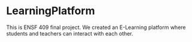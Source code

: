 # LearningPlatform
This is ENSF 409 final project. We created an E-Learning platform where students and teachers can interact with each other.
